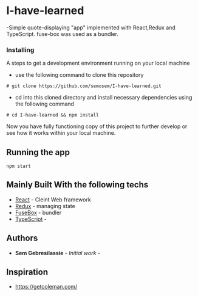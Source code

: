 # I-have-learned

-Simple quote-displaying "app" implemented with React,Redux and TypeScript. fuse-box was used as a bundler.

### Installing

A steps to get a development environment running on your local machine

* use the following command to clone this repository

```
# git clone https://github.com/semosem/I-have-learned.git
```

* cd into this cloned directory and install necessary dependencies using the following command

```
# cd I-have-learned && npm install
```

Now you have fully functioning copy of this project to further develop or see how it works within your local machine.

## Running the app

```
npm start
```

## Mainly Built With the following techs

* [React](https://reactjs.org/) - Cleint Web framework
* [Redux](fhttps://redux.js.org/) - managing state
* [FuseBox](https://fuse-box.org/) - bundler
* [TypeScript](https://www.typescriptlang.org/) -

## Authors

* **Sem Gebresilassie** - _Initial work_ -

## Inspiration

* https://getcoleman.com/
